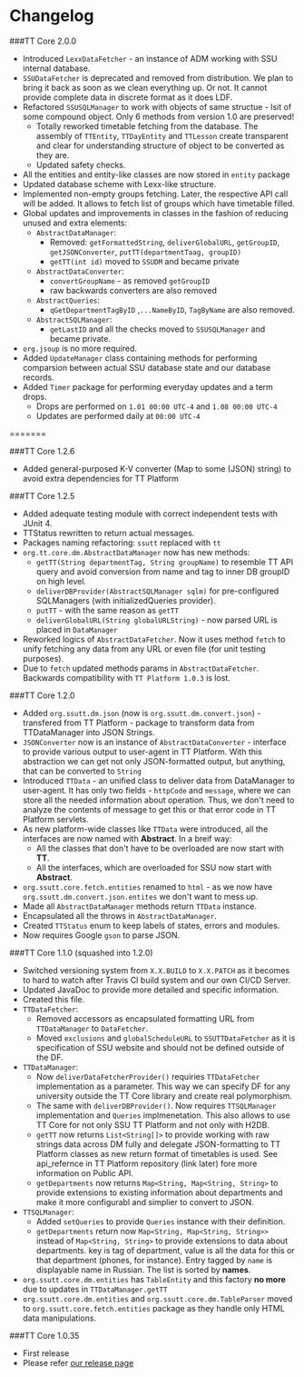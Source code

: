 Changelog
=========
###TT Core 2.0.0

* Introduced `LexxDataFetcher` - an instance of ADM working with SSU internal database. 
* `SSUDataFetcher` is deprecated and removed from distribution. We plan to bring it back as soon as we clean everything up. Or not. It cannot provide complete data in discrete format as it does LDF.
* Refactored `SSUSQLManager` to work with objects of same structue - lsit of some compound object. Only 6 methods from version 1.0 are preserved!  
	+ Totally reworked timetable fetching from the database. The assembly of `TTEntity`, `TTDayEntity` and `TTLesson` create transparent and clear for understanding structure of object to be converted as they are.
	+ Updated safety checks.
* All the entities and entity-like classes are now stored in `entity` package
* Updated database scheme with Lexx-like structure.
* Implemented non-empty groups fetching. Later, the respective API call will be added. It allows to fetch list of groups which have timetable filled.
* Global updates and improvements in classes in the fashion of reducing unused and extra elements:
	+ `AbstractDataManager`:
		+ Removed: `getFormattedString`, `deliverGlobalURL`, `getGroupID`, `getJSONConverter`, `putTT(departmentTaag, groupID)`
		+ `getTT(int id)` moved to `SSUDM` and became private
	+ `AbstractDataConverter`:
		+ `convertGroupName` - as removed `getGroupID`
		+ raw backwards converters are also removed
	+ `AbstractQueries`:
		+ `qGetDepartmentTagByID` ,`...NameByID`, `TagByName` are also removed.
	+ `AbstractSQLManager`:
		+ `getLastID` and all the checks moved to `SSUSQLManager` and became private.		
 * `org.jsoup` is no more required.
 * Added `UpdateManager` class containing methods for performing comparsion between actual SSU database state and our database records. 
 * Added `Timer` package for performing everyday updates and a term drops.
 	+ Drops are performed on `1.01 00:00 UTC-4` and `1.08 00:00 UTC-4`
 	+ Updates are performed daily at `00:00 UTC-4`
		


=======

###TT Core 1.2.6

* Added general-purposed K-V converter (Map to some (JSON) string) to avoid extra dependencies for TT Platform


###TT Core 1.2.5

* Added adequate testing module with correct independent tests with JUnit 4.
* TTStatus rewritten to return actual messages.
* Packages naming refactoring: `ssutt` replaced with `tt`
* `org.tt.core.dm.AbstractDataManager` now has new methods:
	 + `getTT(String departmentTag, String groupName)` to resemble TT API query and avoid conversion from name and tag to inner DB groupID on high level.
	 + `deliverDBProvider(AbstractSQLManager sqlm)` for pre-configured SQLManagers (with initializedQueries provider).
	 + `putTT` - with the same reason as `getTT`
	 + `deliverGlobalURL(String globalURLString)` - now parsed URL is placed in `DataManager`
* Reworked logics of `AbstractDataFetcher`. Now it uses method `fetch` to unify fetching any data from any URL or even file (for unit testing purposes).
* Due to `fetch` updated methods params in `AbstractDataFetcher`. Backwards compatibility with `TT Platform 1.0.3` is lost.

###TT Core 1.2.0

* Added `org.ssutt.dm.json` (now is `org.ssutt.dm.convert.json`) - transfered from TT Platform - package to transform data from TTDataManager into JSON Strings.
* `JSONConverter` now is an instance of `AbstractDataConverter` - interface to provide various output to user-agent in TT Platform. With this abstraction we can get not only JSON-formatted output, but anything, that can be converted to `String` 	
* Introduced `TTData` - an unified class to deliver data from DataManager to user-agent. It has only two fields  - `httpCode` and `message`, where we can store all the needed information about operation. Thus, we don't need to analyze the contents of message to get this or that error code in TT Platform servlets.
* As new platform-wide classes like `TTData` were introduced, all the interfaces are now named with **Abstract**. In a breif way:
	+ All the classes that don't have to be overloaded are now start with **TT**.
	+ All the interfaces, which are overloaded for SSU now start with **Abstract**.
* `org.ssutt.core.fetch.entities` renamed to `html` - as we now have `org.ssutt.dm.convert.json.entites` we don't want to mess up.
* Made all `AbstractDataManager` methods return `TTData` instance. 
* Encapsulated all the throws in `AbstractDataManager`.
* Created `TTStatus` enum to keep labels of states, errors and modules. 
* Now requires Google `gson` to parse JSON. 


###TT Core 1.1.0 (squashed into 1.2.0)

* Switched versioning system from `X.X.BUILD` to `X.X.PATCH` as it becomes to hard to watch after Travis CI build system and our own CI/CD Server.
* Updated JavaDoc to provide more detailed and specific information.
* Created this file.
* `TTDataFetcher`:
	+ Removed accessors as encapsulated formatting URL from `TTDataManager` to `DataFetcher`. 
	+ Moved `exclusions` and `globalScheduleURL` to `SSUTTDataFetcher` as it is specification of SSU website and should not be defined outside of the DF.
* `TTDataManager`:
	+ Now `deliverDataFetcherProvider()` requiries `TTDataFetcher` implementation as a parameter. This way we can specify DF for any university outside the TT Core library and create real polymorphism. 
	+ The same with `deliverDBProvider()`. Now requires `TTSQLManager` implementation and `Queries` implmenetation. This also allows to use TT Core for not only SSU TT Platform and not only with H2DB.
	+ `getTT` now returns `List<String[]>` to provide working with raw strings data across DM fully and delegate JSON-formatting to TT Platform classes as new return format of timetables is used. See api_refernce in TT Platform repository (link later) fore more information on Public API.
	+ `getDepartments` now returns `Map<String, Map<String, String>` to provide extensions to existing information about departments and make it more configurabl and simplier to convert to JSON.
* `TTSQLManager`:
    + Added `setQueries` to provide `Queries` instance with their definition.
    + `getDepartments` return now `Map<String, Map<String, String>>` instead of `Map<String, String>` to provide extensions to data about departments. key is tag of department, value is all the data for this or that department (phones, for instance). Entry tagged by `name` is displayable name in Russian. The list is sorted by **names**.
* `org.ssutt.core.dm.entities` has `TableEntity` and this factory <b>no more</b> due to updates in `TTDataManager.getTT`
* `org.ssutt.core.dm.entities` and `org.ssutt.core.dm.TableParser` moved to `org.ssutt.core.fetch.entities` package as they handle only HTML data manipulations.


###TT Core 1.0.35

* First release
* Please refer [our release page](https://github.com/Plain-Solutions/tt-core/releases/tag/1.0.35)